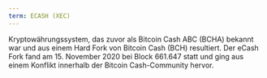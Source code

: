 ```yaml
---
term: ECASH (XEC)
---
```


Kryptowährungssystem, das zuvor als Bitcoin Cash ABC (BCHA) bekannt war und aus einem Hard Fork von Bitcoin Cash (BCH) resultiert. Der eCash Fork fand am 15. November 2020 bei Block 661.647 statt und ging aus einem Konflikt innerhalb der Bitcoin Cash-Community hervor.